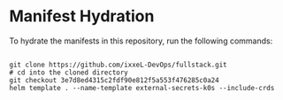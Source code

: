 
# Manifest Hydration

To hydrate the manifests in this repository, run the following commands:

```shell

git clone https://github.com/ixxeL-DevOps/fullstack.git
# cd into the cloned directory
git checkout 3e7d8ed4315c2fdf90e812f5a553f476285c0a24
helm template . --name-template external-secrets-k0s --include-crds
```